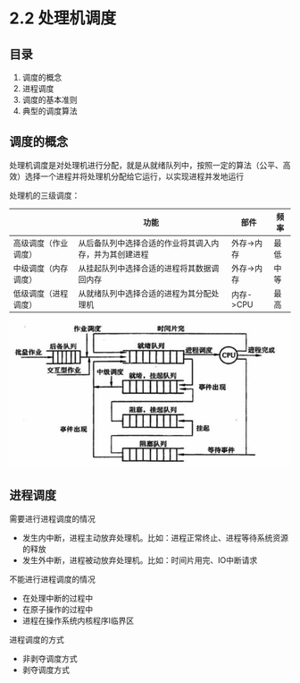 # 2.2 处理机调度

## 目录

1. 调度的概念
2. 进程调度
3. 调度的基本准则
4. 典型的调度算法



## 调度的概念

处理机调度是对处理机进行分配，就是从就绪队列中，按照一定的算法（公平、高效）选择一个进程并将处理机分配给它运行，以实现进程并发地运行



处理机的三级调度：

|                      | 功能                                                   | 部件       | 频率 |
| -------------------- | ------------------------------------------------------ | ---------- | ---- |
| 高级调度（作业调度） | 从后备队列中选择合适的作业将其调入内存，并为其创建进程 | 外存->内存 | 最低 |
| 中级调度（内存调度） | 从挂起队列中选择合适的进程将其数据调回内存             | 外存->内存 | 中等 |
| 低级调度（进程调度） | 从就绪队列中选择合适的进程为其分配处理机               | 内存->CPU  | 最高 |

![image-20211103195513170](image-20211103195513170.png)



## 进程调度

需要进行进程调度的情况

* 发生内中断，进程主动放弃处理机。比如：进程正常终止、进程等待系统资源的释放
* 发生外中断，进程被动放弃处理机。比如：时间片用完、IO中断请求



不能进行进程调度的情况

* 在处理中断的过程中
* 在原子操作的过程中
* 进程在操作系统内核程序l临界区



进程调度的方式

* 非剥夺调度方式
* 剥夺调度方式
